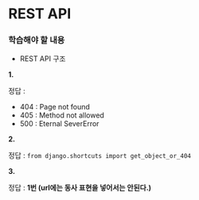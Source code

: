 # REST API

### 학습해야 할 내용

- REST API 구조

**1.**

정답 :

- 404 : Page not found
- 405 : Method not allowed
- 500 : Eternal SeverError



**2.**

정답 : `from django.shortcuts import get_object_or_404`



**3.**

정답 : **1번 (url에는 동사 표현을 넣어서는 안된다.)**

